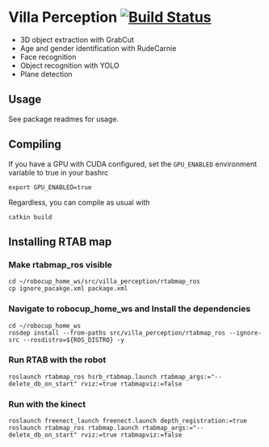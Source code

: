 # Villa Perception [![Build Status](https://travis-ci.com/AustinVillaatHome/villa_perception.svg?token=1o9Avy4mGixFuRg9knBP&branch=master)](https://travis-ci.com/AustinVillaatHome/villa_perception)

* 3D object extraction with GrabCut
* Age and gender identification with RudeCarnie
* Face recognition
* Object recognition with YOLO
* Plane detection

## Usage

See package readmes for usage.

## Compiling

If you have a GPU with CUDA configured, set the `GPU_ENABLED` environment variable to true in your bashrc

    export GPU_ENABLED=true
    
Regardless, you can compile as usual with

    catkin build

## Installing RTAB map
### Make rtabmap_ros visible
````
cd ~/robocup_home_ws/src/villa_perception/rtabmap_ros
cp ignore_pacakge.xml package.xml
````
### Navigate to robocup_home_ws and Install the dependencies
````
cd ~/robocup_home_ws
rosdep install --from-paths src/villa_perception/rtabmap_ros --ignore-src --rosdistro=${ROS_DISTRO} -y
````

### Run RTAB with the robot
````
roslaunch rtabmap_ros hsrb_rtabmap.launch rtabmap_args:="--delete_db_on_start" rviz:=true rtabmapviz:=false
````

### Run with the kinect
````
roslaunch freenect_launch freenect.launch depth_registration:=true
roslaunch rtabmap_ros rtabmap.launch rtabmap_args:="--delete_db_on_start" rviz:=true rtabmapviz:=false
````


